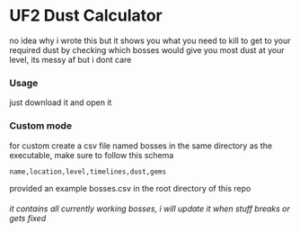 # UF2 Dust Calculator
no idea why i wrote this but it shows you what you need to kill to get to your required dust by checking which bosses would give you most dust at your level, its messy af but i dont care

### Usage
just download it and open it

### Custom mode
for custom create a csv file named bosses in the same directory as the executable, make sure to follow this schema
```csv
name,location,level,timelines,dust,gems
```
provided an example bosses.csv in the root directory of this repo 
###### it contains all currently working bosses, i will update it when stuff breaks or gets fixed